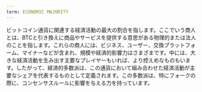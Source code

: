 ```yaml
---
term: ECONOMIC MAJORITY
---
```


ビットコイン通貨に関連する経済活動の最大の割合を指します。ここでいう商人とは、BTCと引き換えに商品やサービスを提供する意思がある物理的または法人のことを指します。これらの商人には、ビジネス、ユーザー、交換プラットフォーム、マイナーなどが含まれ、規模や経済的影響力はさまざまです。中には、大きな経済活動を生み出す主要なプレイヤーもいれば、より控えめなものもいます。したがって、経済的多数派は、この通貨において組み合わせた経済活動が主要なシェアを代表するものとして定義されます。この多数派は、特にフォークの際に、コンセンサスルールに影響を与える力を持っています。
